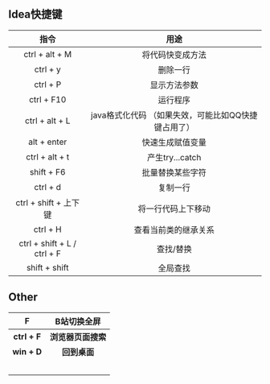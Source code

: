 ## Idea快捷键

| 指令                  | 用途                               |
| :------------------------: | :--------------------------------: |
| ctrl + alt + M           | 将代码快变成方法                          |
| ctrl + y | 删除一行 |
| ctrl + P | 显示方法参数             |
| ctrl + F10 | 运行程序               |
| ctrl + alt + L | java格式化代码 （如果失效，可能比如QQ快捷键占用了） |
| alt + enter | 快速生成赋值变量 |
| ctrl + alt + t | 产生try...catch |
| shift + F6 | 批量替换某些字符 |
| ctrl + d | 复制一行 |
| ctrl + shift + 上下键 | 将一行代码上下移动 |
| ctrl + H | 查看当前类的继承关系 |
| ctrl + shift + L / ctrl + F | 查找/替换 |
| shift + shift | 全局查找 |

## Other

|      F       |    B站切换全屏     |
| :----------: | :----------------: |
| **ctrl + F** | **浏览器页面搜索** |
| **win + D**  |    **回到桌面**    |
|              |                    |
|              |                    |
|              |                    |
|              |                    |
|              |                    |

